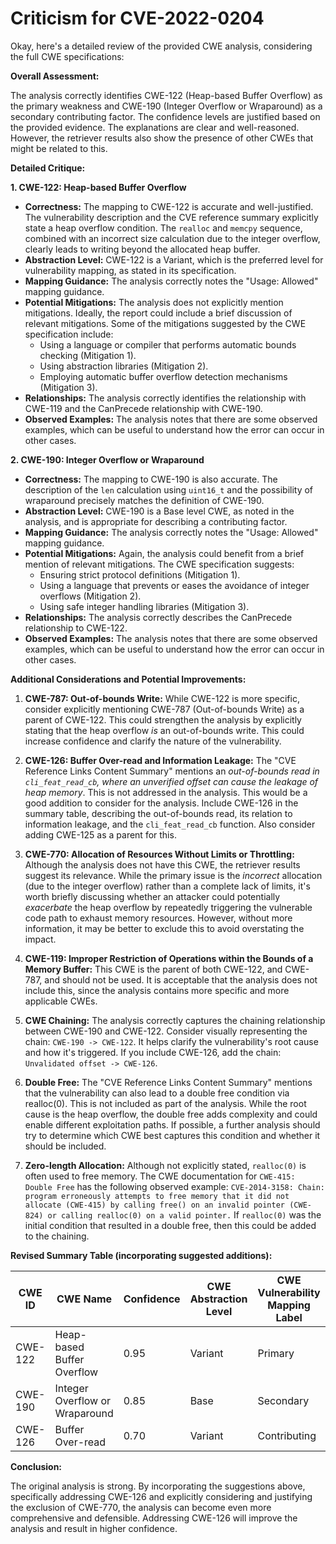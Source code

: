 # Criticism for CVE-2022-0204

Okay, here's a detailed review of the provided CWE analysis, considering the full CWE specifications:

**Overall Assessment:**

The analysis correctly identifies CWE-122 (Heap-based Buffer Overflow) as the primary weakness and CWE-190 (Integer Overflow or Wraparound) as a secondary contributing factor. The confidence levels are justified based on the provided evidence. The explanations are clear and well-reasoned. However, the retriever results also show the presence of other CWEs that might be related to this.

**Detailed Critique:**

**1. CWE-122: Heap-based Buffer Overflow**

*   **Correctness:**  The mapping to CWE-122 is accurate and well-justified. The vulnerability description and the CVE reference summary explicitly state a heap overflow condition. The `realloc` and `memcpy` sequence, combined with an incorrect size calculation due to the integer overflow, clearly leads to writing beyond the allocated heap buffer.
*   **Abstraction Level:** CWE-122 is a Variant, which is the preferred level for vulnerability mapping, as stated in its specification.
*   **Mapping Guidance:** The analysis correctly notes the "Usage: Allowed" mapping guidance.
*   **Potential Mitigations:** The analysis does not explicitly mention mitigations. Ideally, the report could include a brief discussion of relevant mitigations. Some of the mitigations suggested by the CWE specification include:
    *   Using a language or compiler that performs automatic bounds checking (Mitigation 1).
    *   Using abstraction libraries (Mitigation 2).
    *   Employing automatic buffer overflow detection mechanisms (Mitigation 3).
*   **Relationships:**  The analysis correctly identifies the relationship with CWE-119 and the CanPrecede relationship with CWE-190.
*   **Observed Examples:** The analysis notes that there are some observed examples, which can be useful to understand how the error can occur in other cases.

**2. CWE-190: Integer Overflow or Wraparound**

*   **Correctness:** The mapping to CWE-190 is also accurate. The description of the `len` calculation using `uint16_t` and the possibility of wraparound precisely matches the definition of CWE-190.
*   **Abstraction Level:** CWE-190 is a Base level CWE, as noted in the analysis, and is appropriate for describing a contributing factor.
*   **Mapping Guidance:** The analysis correctly notes the "Usage: Allowed" mapping guidance.
*   **Potential Mitigations:**  Again, the analysis could benefit from a brief mention of relevant mitigations.  The CWE specification suggests:
    *   Ensuring strict protocol definitions (Mitigation 1).
    *   Using a language that prevents or eases the avoidance of integer overflows (Mitigation 2).
    *   Using safe integer handling libraries (Mitigation 3).
*   **Relationships:** The analysis correctly describes the CanPrecede relationship to CWE-122.
*   **Observed Examples:** The analysis notes that there are some observed examples, which can be useful to understand how the error can occur in other cases.

**Additional Considerations and Potential Improvements:**

1.  **CWE-787: Out-of-bounds Write:** While CWE-122 is more specific, consider explicitly mentioning CWE-787 (Out-of-bounds Write) as a parent of CWE-122. This could strengthen the analysis by explicitly stating that the heap overflow *is* an out-of-bounds write. This could increase confidence and clarify the nature of the vulnerability.

2.  **CWE-126: Buffer Over-read and Information Leakage:** The "CVE Reference Links Content Summary" mentions an *out-of-bounds read in `cli_feat_read_cb`, where an unverified offset can cause the leakage of heap memory*. This is not addressed in the analysis. This would be a good addition to consider for the analysis. Include CWE-126 in the summary table, describing the out-of-bounds read, its relation to information leakage, and the `cli_feat_read_cb` function. Also consider adding CWE-125 as a parent for this.

3.  **CWE-770: Allocation of Resources Without Limits or Throttling:** Although the analysis does not have this CWE, the retriever results suggest its relevance. While the primary issue is the *incorrect* allocation (due to the integer overflow) rather than a complete lack of limits, it's worth briefly discussing whether an attacker could potentially *exacerbate* the heap overflow by repeatedly triggering the vulnerable code path to exhaust memory resources. However, without more information, it may be better to exclude this to avoid overstating the impact.

4.  **CWE-119: Improper Restriction of Operations within the Bounds of a Memory Buffer:** This CWE is the parent of both CWE-122, and CWE-787, and should not be used. It is acceptable that the analysis does not include this, since the analysis contains more specific and more applicable CWEs.

5.  **CWE Chaining:** The analysis correctly captures the chaining relationship between CWE-190 and CWE-122. Consider visually representing the chain:  `CWE-190 -> CWE-122`. It helps clarify the vulnerability's root cause and how it's triggered. If you include CWE-126, add the chain: `Unvalidated offset -> CWE-126`.

6.  **Double Free:** The "CVE Reference Links Content Summary" mentions that the vulnerability can also lead to a double free condition via realloc(0). This is not included as part of the analysis. While the root cause is the heap overflow, the double free adds complexity and could enable different exploitation paths. If possible, a further analysis should try to determine which CWE best captures this condition and whether it should be included.

7.  **Zero-length Allocation:** Although not explicitly stated, `realloc(0)` is often used to free memory. The CWE documentation for `CWE-415: Double Free` has the following observed example: `CVE-2014-3158: Chain: program erroneously attempts to free memory that it did not allocate (CWE-415) by calling free() on an invalid pointer (CWE-824) or calling realloc(0) on a valid pointer.` If `realloc(0)` was the initial condition that resulted in a double free, then this could be added to the chaining.

**Revised Summary Table (incorporating suggested additions):**

| CWE ID | CWE Name | Confidence | CWE Abstraction Level | CWE Vulnerability Mapping Label | CWE-Vulnerability Mapping Notes |
|---|---|---|---|---|---|
| CWE-122 | Heap-based Buffer Overflow | 0.95 | Variant | Primary | Allowed |
| CWE-190 | Integer Overflow or Wraparound | 0.85 | Base | Secondary | Allowed |
| CWE-126 | Buffer Over-read | 0.70 | Variant | Contributing | Allowed |

**Conclusion:**

The original analysis is strong. By incorporating the suggestions above, specifically addressing CWE-126 and explicitly considering and justifying the exclusion of CWE-770, the analysis can become even more comprehensive and defensible. Addressing CWE-126 will improve the analysis and result in higher confidence.